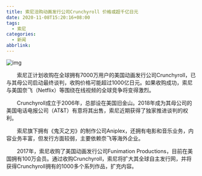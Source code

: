 ```yaml
---
title: 索尼洽购动画发行公司Crunchyroll 价格或超千亿日元
date: 2020-11-08T15:20:16+08:00
tags:
  - 索尼
categories:
  - 新闻
abbrlink:
---
```


![img](https://cdn.jsdelivr.net/gh/yakeing/Documentation@main/Hexo/images/6ee4-kcieyvz8455062.jpg)

　　索尼正计划收购在全球拥有7000万用户的美国动画发行公司Crunchyroll，已与其母公司启动最终谈判，收购价格可能超过1000亿日元。如果收购成功，索尼与美国奈飞（Netflix）等围绕在线视频的全球竞争将变得激烈。

　　Crunchyroll成立于2006年，总部设在美国旧金山。2018年成为其母公司的美国电话电报公司（AT&amp;T）有意将其出售，索尼近期获得了独家推进谈判的权利。

　　索尼旗下拥有《鬼灭之刃》的制作公司Aniplex，还拥有电影和音乐业务，内容业务丰富，但发行方面较弱，主要依赖奈飞等海外企业。

　　2017年，索尼收购了美国动画发行公司Funimation Productions，目前在美国拥有100万会员。通过收购Crunchyroll，索尼将扩大其全球自主发行网，并将获得Crunchyroll拥有的1000多个系列作品，扩充内容。